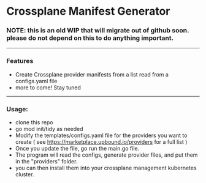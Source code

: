 # Crossplane Manifest Generator

### NOTE: this is an old WIP that will migrate out of github soon. please do not depend on this to do anything important. 
---

### Features
- Create Crossplane provider manifests from a list read from a configs.yaml file
- more to come! Stay tuned

---

### Usage:
- clone this repo
- go mod init/tidy as needed
- Modify the templates/configs.yaml file for the providers you want to create (
  see https://marketplace.upbound.io/providers for a full list )
- Once you update the file, go run the main.go file.
- The program will read the configs, generate provider files, and put them in the "providers" folder.
- you can then install them into your crossplane management kubernetes cluster.

